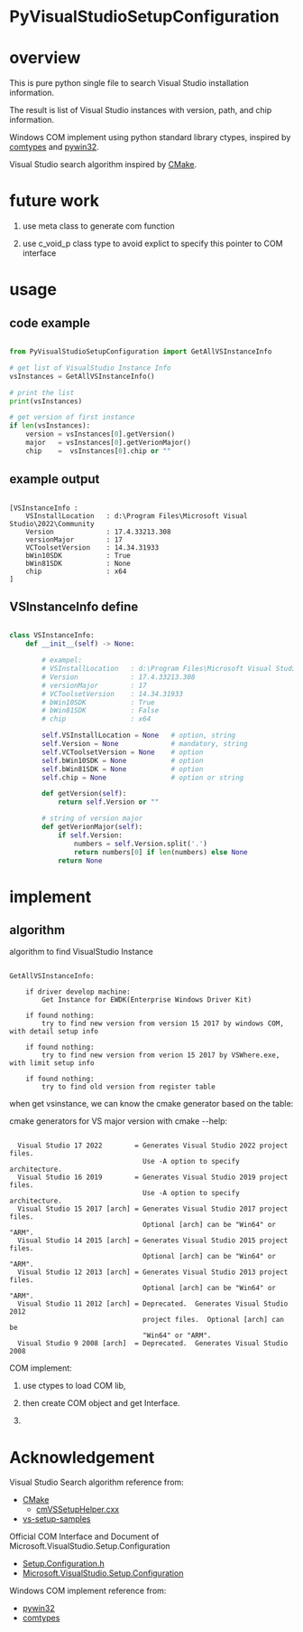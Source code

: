 # PyVisualStudioSetupConfiguration


# overview

This is pure python single file to search Visual Studio installation information.

The result is list of Visual Studio instances with version, path, and chip information.

Windows COM implement using python standard library ctypes, inspired by [comtypes](https://github.com/enthought/comtypes) and [pywin32](https://github.com/mhammond/pywin32).

Visual Studio search algorithm inspired by [CMake](https://github.com/Kitware/CMake).


# future work

1. use meta class to generate com function

2. use c_void_p class type to avoid explict to specify this pointer to COM interface


# usage

## code example

```python

from PyVisualStudioSetupConfiguration import GetAllVSInstanceInfo

# get list of VisualStudio Instance Info
vsInstances = GetAllVSInstanceInfo()

# print the list
print(vsInstances)

# get version of first instance
if len(vsInstances):
    version = vsInstances[0].getVersion()
    major   = vsInstances[0].getVerionMajor()
    chip    =  vsInstances[0].chip or ""

```

## example output

```text

[VSInstanceInfo :
    VSInstallLocation   : d:\Program Files\Microsoft Visual Studio\2022\Community
    Version             : 17.4.33213.308
    versionMajor        : 17
    VCToolsetVersion    : 14.34.31933
    bWin10SDK           : True
    bWin81SDK           : None
    chip                : x64
]
```

## VSInstanceInfo define

```python

class VSInstanceInfo:
    def __init__(self) -> None:

        # exampel:
        # VSInstallLocation   : d:\Program Files\Microsoft Visual Studio\2022\Community
        # Version             : 17.4.33213.308
        # versionMajor        : 17
        # VCToolsetVersion    : 14.34.31933
        # bWin10SDK           : True
        # bWin81SDK           : False
        # chip                : x64

        self.VSInstallLocation = None   # option, string
        self.Version = None             # mandatory, string
        self.VCToolsetVersion = None    # option
        self.bWin10SDK = None           # option
        self.bWin81SDK = None           # option
        self.chip = None                # option or string

        def getVersion(self):
            return self.Version or ""

        # string of version major
        def getVerionMajor(self):
            if self.Version:
                numbers = self.Version.split('.')
                return numbers[0] if len(numbers) else None
            return None

```

# implement

## algorithm

algorithm to find VisualStudio Instance

```text

GetAllVSInstanceInfo:

    if driver develop machine:
        Get Instance for EWDK(Enterprise Windows Driver Kit)

    if found nothing:
        try to find new version from version 15 2017 by windows COM, with detail setup info
    
    if found nothing:
        try to find new version from verion 15 2017 by VSWhere.exe, with limit setup info

    if found nothing:
        try to find old version from register table
```

when get vsinstance, we can know the cmake generator based on the table:

cmake generators for VS major version with cmake --help:
```text

  Visual Studio 17 2022        = Generates Visual Studio 2022 project files.
                                 Use -A option to specify architecture.
  Visual Studio 16 2019        = Generates Visual Studio 2019 project files.
                                 Use -A option to specify architecture.
  Visual Studio 15 2017 [arch] = Generates Visual Studio 2017 project files.
                                 Optional [arch] can be "Win64" or "ARM".
  Visual Studio 14 2015 [arch] = Generates Visual Studio 2015 project files.
                                 Optional [arch] can be "Win64" or "ARM".
  Visual Studio 12 2013 [arch] = Generates Visual Studio 2013 project files.
                                 Optional [arch] can be "Win64" or "ARM".
  Visual Studio 11 2012 [arch] = Deprecated.  Generates Visual Studio 2012
                                 project files.  Optional [arch] can be
                                 "Win64" or "ARM".
  Visual Studio 9 2008 [arch]  = Deprecated.  Generates Visual Studio 2008

```


COM implement:

1. use ctypes to load COM lib,

2. then create COM object and get Interface.

3. 




# Acknowledgement

Visual Studio Search algorithm reference from:

* [CMake](https://github.com/Kitware/CMake)
    * [cmVSSetupHelper.cxx](https://github.com/Kitware/CMake/blob/7b49424489b7c1a6ba5487e6dfcf227be74e6720/Source/cmVSSetupHelper.cxx)
* [vs-setup-samples](https://github.com/microsoft/vs-setup-samples)

Official COM Interface and Document of Microsoft.VisualStudio.Setup.Configuration

* [Setup.Configuration.h](https://www.nuget.org/packages/Microsoft.VisualStudio.Setup.Configuration.Native/)
* [Microsoft.VisualStudio.Setup.Configuration](https://learn.microsoft.com/en-us/dotnet/api/microsoft.visualstudio.setup.configuration?view=visualstudiosdk-2022)


Windows COM implement reference from:

* [pywin32](https://github.com/mhammond/pywin32)
* [comtypes](https://github.com/enthought/comtypes)
